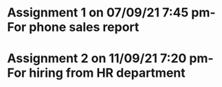 # Assignment 1 on 07/09/21 7:45 pm- For phone sales report
# Assignment 2 on 11/09/21 7:20 pm- For hiring from HR department
